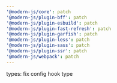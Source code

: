```yaml
---
'@modern-js/core': patch
'@modern-js/plugin-bff': patch
'@modern-js/plugin-esbuild': patch
'@modern-js/plugin-fast-refresh': patch
'@modern-js/plugin-garfish': patch
'@modern-js/plugin-less': patch
'@modern-js/plugin-sass': patch
'@modern-js/plugin-ssr': patch
'@modern-js/webpack': patch
---
```


types: fix config hook type
